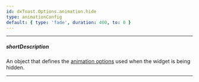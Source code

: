 ```yaml
---
id: dxToast.Options.animation.hide
type: animationConfig
default: { type: 'fade', duration: 400, to: 0 }
---
```

---
##### shortDescription
An object that defines the [animation options](/api-reference/50%20Common/Object%20Structures/animationConfig/animationConfig.md '/Documentation/ApiReference/Common/Object_Structures/animationConfig/') used when the widget is being hidden.

---
